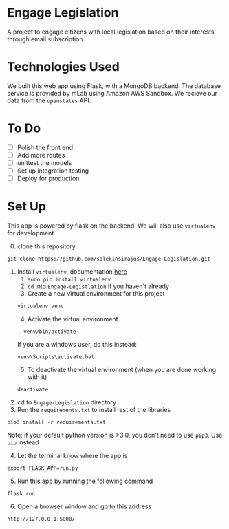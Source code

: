 # Engage Legislation
A project to engage citizens with local legislation based on their interests 
through email subscription.

# Technologies Used
We built this web app using Flask, with a MongoDB backend. The database service
is provided by mLab using Amazon AWS Sandbox. We recieve our data from the
`openstates` API. 

# To Do
- [ ] Polish the front end
- [ ] Add more routes
- [ ] unittest the models
- [ ] Set up integration testing
- [ ] Deploy for production

# Set Up
This app is powered by flask on the backend. We will also use `virtualenv` for
development.

0. clone this repository.
```
git clone https://github.com/salekinsirajus/Engage-Legislation.git
```
1. Install `virtualenv`, documentation [here](http://flask.pocoo.org/docs/0.12/installation/)
    1. `sudo pip install virtualenv`
    2. `cd` into `Engage-Legistlation` if you haven't already
    3. Create a new virtual environment for this project
    ```
    virtualenv venv
    ``` 
    4. Activate the virtual environment
    ```
    . venv/bin/activate
    ``` 
    If you are a windows user, do this instead:
    ```
    venv\Scripts\activate.bat
    ```
    5. To deactivate the virtual environment (when you are done working with it)
    ```
    deactivate
    ```
2. cd to `Engage-Legislation` directory
3. Run the `requirements.txt` to install rest of the libraries
```
pip3 install -r requirements.txt
```
Note: if your default python version is >3.0, you don't need to use `pip3`. Use
`pip` instead

4. Let the terminal know where the app is
```
export FLASK_APP=run.py
```

5. Run this app by running the following command
```
flask run
``` 

6. Open a browser window and go to this address
```
http://127.0.0.1:5000/
```

